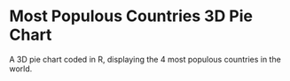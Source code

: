 # Most Populous Countries 3D Pie Chart
A 3D pie chart coded in R, displaying the 4 most populous countries in the world. 
